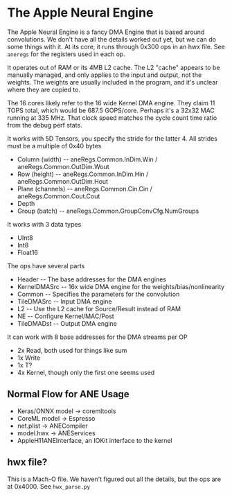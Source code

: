 # The Apple Neural Engine

The Apple Neural Engine is a fancy DMA Engine that is based around convolutions. We don't have all the details worked out yet, but we can do some things with it. At its core, it runs through 0x300 ops in an hwx file. See `aneregs` for the registers used in each op.

It operates out of RAM or its 4MB L2 cache. The L2 "cache" appears to be manually managed, and only applies to the input and output, not the weights. The weights are usually included in the program, and it's unclear where they are copied to.

The 16 cores likely refer to the 16 wide Kernel DMA engine. They claim 11 TOPS total, which would be 687.5 GOPS/core. Perhaps it's a 32x32 MAC running at 335 MHz. That clock speed matches the cycle count time ratio from the debug perf stats.

It works with 5D Tensors, you specify the stride for the latter 4. All strides must be a multiple of 0x40 bytes
* Column (width)    -- aneRegs.Common.InDim.Win / aneRegs.Common.OutDim.Wout
* Row    (height)   -- aneRegs.Common.InDim.Hin / aneRegs.Common.OutDim.Hout
* Plane  (channels) -- aneRegs.Common.Cin.Cin / aneRegs.Common.Cout.Cout
* Depth
* Group  (batch)    -- aneRegs.Common.GroupConvCfg.NumGroups

It works with 3 data types
* UInt8
* Int8
* Float16

The ops have several parts
* Header -- The base addresses for the DMA engines
* KernelDMASrc -- 16x wide DMA engine for the weights/bias/nonlinearity
* Common -- Specifies the parameters for the convolution
* TileDMASrc -- Input DMA engine
* L2 -- Use the L2 cache for Source/Result instead of RAM
* NE -- Configure Kernel/MAC/Post
* TileDMADst -- Output DMA engine

It can work with 8 base addresses for the DMA streams per OP
* 2x Read, both used for things like sum
* 1x Write
* 1x T?
* 4x Kernel, though only the first one seems used

## Normal Flow for ANE Usage

* Keras/ONNX model -> coremltools
* CoreML model -> Espresso
* net.plist -> ANECompiler
* model.hwx -> ANEServices
* AppleH11ANEInterface, an IOKit interface to the kernel

## hwx file?

This is a Mach-O file. We haven't figured out all the details, but the ops are at 0x4000. See `hwx_parse.py`

